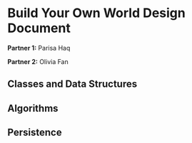 # Build Your Own World Design Document

**Partner 1:** Parisa Haq

**Partner 2:** Olivia Fan

## Classes and Data Structures

## Algorithms

## Persistence
